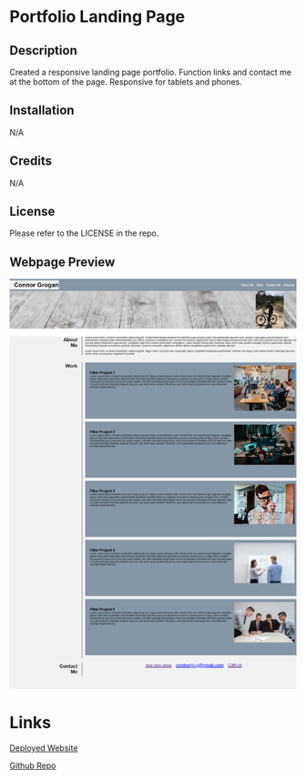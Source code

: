 # Portfolio Landing Page

## Description

Created a responsive landing page portfolio. Function links and contact me at the bottom of the page. Responsive for tablets and phones.

## Installation

N/A

## Credits

N/A

## License

Please refer to the LICENSE in the repo.

## Webpage Preview

![webpage preview](assets/images/connorg45.github.io_portfolio-landing-page_.png)

# Links

[Deployed Website](https://connorg45.github.io/portfolio-landing-page/)

[Github Repo](https://github.com/connorg45/portfolio-landing-page)
